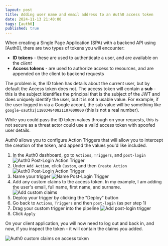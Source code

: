 ```yaml
---
layout: post
title: Adding user name and email address to an Auth0 access token
date: 2024-11-13 21:40:00
tags: [auth0]
published: true
---
```


When creating a Single Page Application (SPA) with a backend API using [Auth0], there are two types of tokens you will encounter:

- **ID tokens** - these are used to authenticate a user, and are available on the *client* 
- **Access tokens** - are used to authorize access to resources, and are appended on the client to backend requests 

The problem is, the ID token has details about the current user, but by default the Access token does not.  The access token will contain a **sub** - this is the subject identifies the principal that is the subject of the JWT and does uniquely identify the user, but it is not a usable value.  For example, if the user logged in via a Google accont, the sub value will be something like `google-oauth2|118034840821107000000` (this is not a real number). 

While you could pass the ID token values through on your requests, this is not secure as a threat actor could use a valid access token with spoofed user details.

Auth0 allows you to configure Action Triggers that will allow you to intercept the creation of the token, and append the values you'd like included.

1. In the Auth0 dashboard, go to `Actions`, `Triggers`, and `post-login`
    ![Auth0 Post-Login Action Trigger](../assets/img/2024/auth0-action-trigger-postlogin.png)
2. Under `Add Action`, click `Custom`, and then `Create Action`
    ![Auth0 Post-Login Action Trigger](../assets/img/2024/auth0-create-custom-action.png)
3. Name your trigger
    ![Name Post-Login Trigger](../assets/img/2024/auth0-name-trigger.png)
4. Add any custom claims to the access token.  In my example, I am adding the user's email, full name, first name, and surname.
    ![Add custom claims](../assets/img/2024/auth0-add-custom-claims-to-access-token.png)
5. Deploy your trigger by clicking the "Deploy" button
6. Go back to `Actions`, `Triggers` and then `post-login` (as per step 1)
7. Drag your custom trigger into the pipeline
    ![Add post-login trigger](../assets/img/2024/auth0-add-post-login-trigger.png)
8. Click `Apply`

On your client application, you will now need to log out and back in, and now, if you inspect the token - it will contain the claims you added.

![Auth0 custom claims on access token](../assets/img/2024/auth0-custom-claims.png)




   

